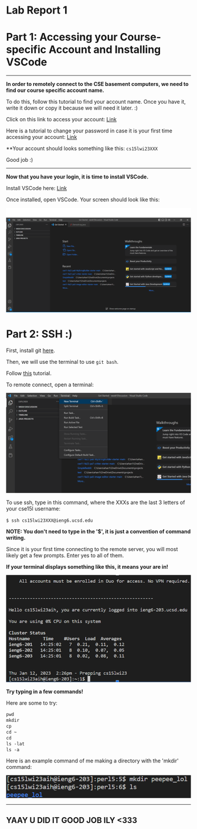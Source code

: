 # Lab Report 1

# Part 1: Accessing your Course-specific Account and Installing VSCode
---
**In order to remotely connect to the CSE basement computers, we need to find our course specific account name.**

To do this, follow this tutorial to find your account name. Once you have it, write it down or copy it because we will need it later. :)


Click on this link to access your account: [Link](https://sdacs.ucsd.edu/~icc/index.php)

Here is a tutorial to change your password in case it is your first time accessing your account: [Link](https://docs.google.com/document/d/1hs7CyQeh-MdUfM9uv99i8tqfneos6Y8bDU0uhn1wqho/edit)


**Your account should looks something like this: `cs15lwi23XXX`

Good job :)

---

**Now that you have your login, it is time to install VSCode.**

Install VSCode here: [Link](https://code.visualstudio.com/)

Once installed, open VSCode. Your screen should look like this:

![Image](https://github.com/ea-han/cse15l-lab-reports/blob/main/menuscreenshot.png)


# Part 2: SSH :)

First, install git [here](https://sdacs.ucsd.edu/~icc/index.php).

Then, we will use the terminal to use `git bash`.

Follow [this](https://sdacs.ucsd.edu/~icc/index.php) tutorial.

To remote connect, open a terminal:

![image](https://github.com/ea-han/cse15l-lab-reports/blob/main/new%20terminal.png)

To use ssh, type in this command, where the XXXs are the last 3 letters of your cse15l username: 

``$ ssh cs15lwi23XXX@ieng6.ucsd.edu``

**NOTE: You don't need to type in the '$', it is just a convention of command writing.**

Since it is your first time connecting to the remote server, you will most likely get a few prompts. Enter yes to all of them. 

**If your terminal displays something like this, it means your are in!**

![image](https://github.com/ea-han/cse15l-lab-reports/blob/main/terminal.png)

**Try typing in a few commands!**

Here are some to try:

```
pwd
mkdir
cp
cd ~
cd
ls -lat
ls -a
```

Here is an example command of me making a directory with the 'mkdir' command:

![image](https://github.com/ea-han/cse15l-lab-reports/blob/main/COMMAND.png)

---

## YAAY U DID IT GOOD JOB ILY <333




